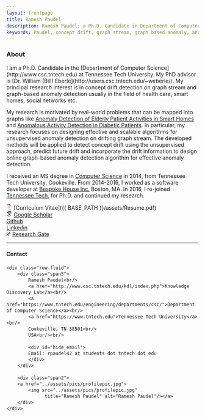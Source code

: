 ```yaml
---
layout: frontpage
title: Ramesh Paudel
description: Ramesh Paudel; a Ph.D. Candidate in Department of Computer Science at Tennessee Tech University - Cookeville, TN; research in concept drift, graph stream, graph-based anomaly, and machine learning.
keywords: Paudel, concept drift, graph stream, graph based anomaly, anomaly detection
---
```

<div class="page-header">
  <h3>About </h3>
</div>
I am a Ph.D. Candidate in the [Department of Computer Science](http://www.csc.tntech.edu) at Tennessee Tech University. My PhD advisor is [Dr. William (Bill) Eberle](http://users.csc.tntech.edu/~weberle/).
My principal research interest is in concept drift detection on graph stream and graph-based anomaly detection usually in the field of health care, smart homes, social networks etc. 

My research is motivated by real-world problems that can be mapped into graphs like [Anomaly Detection of Elderly Patient Activities in Smart Homes](https://csce.ucmss.com/cr/books/2018/LFS/CSREA2018/ICD8019.pdf) and [Anomalous Activity Detection in Diabetic Patients](https://aaai.org/ocs/index.php/FLAIRS/FLAIRS17/paper/view/15455/14978). In particular, my research focuses on designing effective and scalable algorithms for unsupervised anomaly detection on drifting graph stream. The developed methods will be applied to detect concept drift using the unsupervised approach, predict future drift and incorporate the drift information to design online graph-based anomaly detection algorithm for effective anomaly detection. 

I received an MS degree in [Computer Science](http://www.csc.tntech.edu)
in 2014, from Tennessee Tech University, Cookeville. From 2014-2016, I worked as a software developer at [Bespoke House Inc.](http://bespoke.house) Boston, MA. In 2016, I re-joined [Tennessee Tech.](https://www.tntech.edu) for Ph.D. and continued my research.

<img src="assets/icons/pdf-icon.png" style="width:1.1em !important;"/> [Curriculum Vitae]({{ BASE_PATH }}/assets/Resume.pdf)<br/>
<img src="assets/icons/ghat.png" style="width:1.1em !important;"/> [Google Scholar](https://scholar.google.com/citations?user=seHpymwAAAAJ&hl=en)<br/>
<i class="fa fa-github"></i> [Github](https://github.com/rpaudel42)<br/>
<i class="fa fa-linkedin"></i> [Linkedin](https://www.linkedin.com/in/ramesh-paudel-1384b564/)<br/>
<img src="assets/icons/rgate.png" style="width:1.1em !important; margin-top: -10px;">[Research Gate](https://www.researchgate.net/profile/Ramesh_Paudel4)

---

<div class="container">
<h4><a name="contact"></a>Contact</h4>

    <div class="row-fluid">
        <div class="span5">
            Ramesh Paudel<br/>
            <a href="http://www.csc.tntech.edu/kdl/index.php">Knowledge Discovery Lab</a><br/>
            <a href="https://www.tntech.edu/engineering/departments/csc/">Department of Computer Science</a><br/>
            <a href="https://www.tntech.edu">Tennessee Tech University</a><br/>
            Cookeville, TN 38501<br/>
            USA<br/><br/>

            <div id="hide_email">
            Email: rpaudel42 at students dot tntech dot edu
            </div>
        </div>

        <div class="span2">
        <a href="../assets/pics/profilepic.jpg">
            <img src="../assets/pics/profilepic.jpg"
                  title="Ramesh Paudel" alt="Ramesh Paudel"/></a>
        </div>
    </div>
</div>

